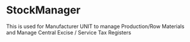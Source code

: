 StockManager
============

This is used for Manufacturer UNIT to manage Production/Row Materials and Manage Central Excise / Service Tax Registers
